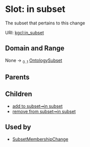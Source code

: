 
# Slot: in subset


The subset that pertains to this change

URI: [kgcl:in_subset](http://w3id.org/kgcl/in_subset)


## Domain and Range

None &#8594;  <sub>0..1</sub> [OntologySubset](OntologySubset.md)

## Parents


## Children

 *  [add to subset➞in subset](add_to_subset_in_subset.md)
 *  [remove from subset➞in subset](remove_from_subset_in_subset.md)

## Used by

 * [SubsetMembershipChange](SubsetMembershipChange.md)
